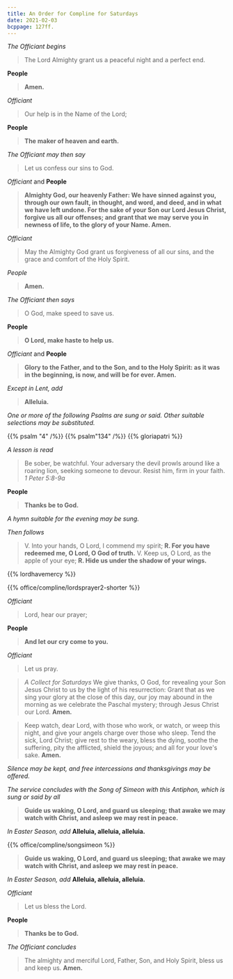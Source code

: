 ```yaml
---
title: An Order for Compline for Saturdays
date: 2021-02-03
bcppage: 127ff.
---
```

*The Officiant begins*
> The Lord Almighty grant us a peaceful night and a perfect end.

**People**
> **Amen.**

*Officiant*
> Our help is in the Name of the Lord;

**People**
> **The maker of heaven and earth.**

*The Officiant may then say*
> Let us confess our sins to God.

_Officiant_ and **People**
> **Almighty God, our heavenly Father:
We have sinned against you,
through our own fault,
in thought, and word, and deed,
and in what we have left undone.
For the sake of your Son our Lord Jesus Christ,
forgive us all our offenses;
and grant that we may serve you
in newness of life,
to the glory of your Name.  Amen.**

*Officiant*
> May the Almighty God grant us forgiveness of all our sins, and the grace and comfort of the Holy Spirit.

_People_
> **Amen.**

_The Officiant then says_
> O God, make speed to save us.

**People**
> **O Lord, make haste to help us.**

_Officiant_ and **People**
> **Glory to the Father, and to the Son, and to the Holy Spirit:  as it was in the beginning, is now, and will be for ever.  Amen.**

*Except in Lent, add*
> **Alleluia.**

_One or more of the following Psalms are sung or said.  Other suitable selections may be substituted._

{{% psalm "4" /%}}
{{% psalm"134" /%}}
{{% gloriapatri %}}

_A lesson is read_
> Be sober, be watchful.  Your adversary the devil prowls around like a roaring lion, seeking someone to devour. Resist him, firm in your faith.  _1 Peter 5:8-9a_

**People**
> **Thanks be to God.**

_A hymn suitable for the evening may be sung._

_Then follows_

> V.  Into your hands, O Lord, I commend my spirit;
> **R.  For you have redeemed me, O Lord, O God of truth.**
> V.  Keep us, O Lord, as the apple of your eye;
> **R.  Hide us under the shadow of your wings.**

{{% lordhavemercy %}}

{{% office/compline/lordsprayer2-shorter %}}

_Officiant_
> Lord, hear our prayer;

**People**
> **And let our cry come to you.**

_Officiant_
> Let us pray.

> _A Collect for Saturdays_
> We give thanks, O God, for revealing your Son Jesus Christ to us by the light of his resurrection:  Grant that as we sing your glory at the close of this day, our joy may abound in the morning as we celebrate the Paschal mystery; through Jesus Christ our Lord.  **Amen.**

> Keep watch, dear Lord, with those who work, or watch, or
weep this night, and give your angels charge over those who
sleep.  Tend the sick, Lord Christ; give rest to the weary, bless
the dying, soothe the suffering, pity the afflicted, shield the
joyous; and all for your love's sake.  **Amen.**

_Silence may be kept, and free intercessions and thanksgivings may be offered._

_The service concludes with the Song of Simeon with this Antiphon, which is sung or said by all_

> **Guide us waking, O Lord, and guard us sleeping; that awake we may watch with Christ, and asleep we may rest in peace.**

_In Easter Season, add_ **Alleluia, alleluia, alleluia.**

{{% office/compline/songsimeon %}}

> **Guide us waking, O Lord, and guard us sleeping;
that awake we may watch with Christ, and asleep we may rest in peace.**

_In Easter Season, add_  **Alleluia, alleluia, alleluia.**


_Officiant_
> Let us bless the Lord.

**People**
> **Thanks be to God.**

_The Officiant concludes_

> The almighty and merciful Lord, Father, Son, and Holy Spirit, bless us and keep us.  **Amen.**
